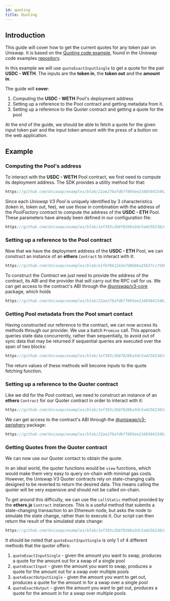 ```yaml
---
id: quoting
title: Quoting
---     
```


## Introduction

This guide will cover how to get the current quotes for any token pair on Uniswap.
It is based on the [Quoting code example](https://github.com/Uniswap/examples/tree/main/v3-sdk/quoting), found in the Uniswap code examples [repository](https://github.com/Uniswap/examples).

In this example we will use `quoteExactInputSingle` to get a quote for the pair **USDC - WETH**.
The inputs are the **token in**, the **token out** and the **amount in**.

The guide will **cover**:
1. Computing the **USDC - WETH** Pool's deployment address
2. Setting up a reference to the Pool contract and getting metadata from it.
3. Setting up a reference to the Quoter contract and getting a quote for the pool

At the end of the guide, we should be able to fetch a quote for the given input token pair and the input token amount with the press of a button on the web application.

## Example

### Computing the Pool's address


To interact with the **USDC - WETH** Pool contract, we first need to compute its deployment address.
The SDK provides a utility method for that:

```js reference title="Computing the Pool's address"
https://github.com/Uniswap/examples/blob/22ae27bafdbff895ee2168584154626ef4af4d30/v3-sdk/quoting/src/example/Example.tsx#L13-L18
```
Since each *Uniswap V3 Pool* is uniquely identified by 3 characteristics (token in, token out, fee), we use those
in combination with the address of the *PoolFactory* contract to compute the address of the **USDC - ETH** Pool.
These parameters have already been defined in our configuration file:

```ts reference title="Configuration Parameters"
https://github.com/Uniswap/examples/blob/1ef393c2b8f8206a3dc5a42562382c267bcc361b/v3-sdk/quoting/src/config.ts#L34-L39
```


### Setting up a reference to the Pool contract

Now that we have the deployment address of the **USDC - ETH** Pool, we can construct an instance of an **ethers** `Contract` to interact with it:

```js reference title="Setting up a reference to the Pool contract"
https://github.com/Uniswap/examples/blob/e1fbf8612e2e7d0b86a25637cc75881ff809ca2e/v3-sdk/quoting/src/example/Example.tsx#L27-L31
```

To construct the *Contract* we just need to provide the address of the contract, its ABI and the provider that will carry out the RPC call for us.
We can get access to the contract's ABI through the [@uniswap/v3-core](https://www.npmjs.com/package/@uniswap/v3-core) package, which holds 

```js reference title="Uniswap V3 Pool smart contract ABI"
https://github.com/Uniswap/examples/blob/22ae27bafdbff895ee2168584154626ef4af4d30/v3-sdk/quoting/src/example/Example.tsx#L7
```


### Getting Pool metadata from the Pool smart contact

Having constructed our reference to the contract, we can now access its methods through our provider.
We use a batch `Promise` call. This approach queries state data concurrently, rather than sequentially, to avoid out of sync data that may be returned if sequential queries are executed over the span of two blocks:


```js reference title="Getting Pool metadata from the Pool smart contact"
https://github.com/Uniswap/examples/blob/1ef393c2b8f8206a3dc5a42562382c267bcc361b/v3-sdk/quoting/src/example/Example.tsx#L22
```

The return values of these methods will become inputs to the quote fetching function.

### Setting up a reference to the Quoter contract

Like we did for the Pool contract, we need to construct an instance of an **ethers** `Contract` for our Quoter contract in order to interact with it:
```js reference title="Setting up a reference to the Quoter contract"
https://github.com/Uniswap/examples/blob/1ef393c2b8f8206a3dc5a42562382c267bcc361b/v3-sdk/quoting/src/example/Example.tsx#L32
```

We can get access to the contract's ABI through the [@uniswap/v3-periphery](https://www.npmjs.com/package/@uniswap/v3-periphery) package:

```js reference title="Uniswap V3 Quoter smart contract ABI"
https://github.com/Uniswap/examples/blob/22ae27bafdbff895ee2168584154626ef4af4d30/v3-sdk/quoting/src/example/Example.tsx#L6
```


### Getting Quotes from the Quoter contract

We can now use our Quoter contact to obtain the quote.

In an ideal world, the quoter functions would be `view` functions, which would make them very easy to query on-chain with minimal gas costs. 
However, the Uniswap V3 Quoter contracts rely on state-changing calls designed to be reverted to return the desired data. 
This means calling the quoter will be very expensive and should not be called on-chain.

To get around this difficulty, we can use the `callStatic` method provided by the **ethers.js** `Contract` instances.
This is a useful method that submits a state-changing transaction to an Ethereum node, but asks the node to simulate the state change, rather than to execute it. 
Our script can then return the result of the simulated state change:

```js reference title="Getting Quotes from the Quoter contract"
https://github.com/Uniswap/examples/blob/1ef393c2b8f8206a3dc5a42562382c267bcc361b/v3-sdk/quoting/src/example/Example.tsx#L35-L41
```

It should be noted that `quoteExactInputSingle` is only 1 of 4 different methods that the quoter offers:
1. `quoteExactInputSingle` - given the amount you want to swap, produces a quote for the amount out for a swap of a single pool
2. `quoteExactInput` - given the amount you want to swap, produces a quote for the amount out for a swap over multiple pools
3. `quoteExactOutputSingle` - given the amount you want to get out, produces a quote for the amount in for a swap over a single pool
4. `quoteExactOutput`  - given the amount you want to get out, produces a quote for the amount in for a swap over multiple pools

